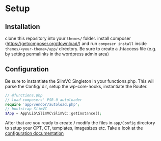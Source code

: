 # Setup

## Installation
clone this repository into your `themes/` folder.
install composer (https://getcomposer.org/download/) and run `composer install` inside `themes/<your-theme>/app/` directory.
Be sure to create a .htaccess file (e.g. by setting permalinks in the wordpress admin area)

## Configuration
Be sure to instantiate the SlimVC Singleton in your functions.php. This will parse the Config/ dir, setup the wp-core-hooks, instantiate the Router.

```PHP
// @functions.php
// load composers' PSR-0 autoloader
require 'app/vendor/autoload.php';
// bootstrap SlimVC
$App = App\Lib\SlimVC\SlimVC::getInstance();
```

After that are you ready to create / modify the files in `app/Config` directory to setup your CPT, CT, templates, imagesizes etc.
Take a look at the [configuration documentation](https://github.com/moolen/SlimVC-documentation/tree/master/configuration.md)